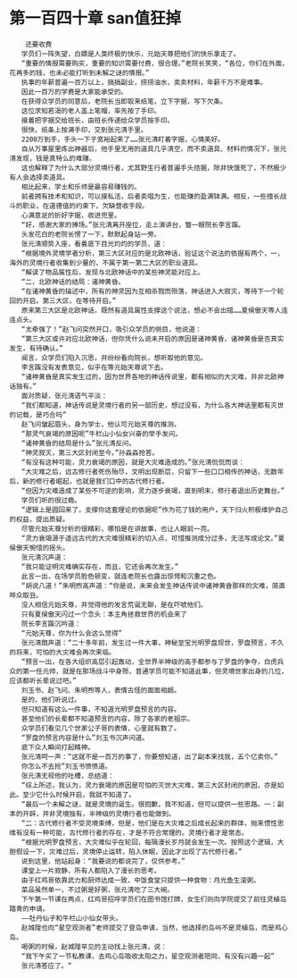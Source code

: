 # 第一百四十章 san值狂掉
        还要收费
       学员们一阵失望，白嫖是人类终极的快乐，元始天尊把他们的快乐拿走了。
       “重要的情报需要购买，重要的知识需要付费，很合理。”老院长笑笑，“各位，你们在外面，花再多的钱，也未必能打听到未解之谜的情报。”
       执事的年薪普遍一百万以上，搞搞副业，捞捞油水，卖卖材料，年薪千万不是难事。
       因此一百万的学费是大家能承受的。
       在获得众学员的同意后，老院长当即取来纸笔，立下字据，写下欠条。
       这位求知若渴的老人盖上笔帽，率先按了手印。
       接着把字据交给班长，由班长传递给众学员按手印。
       很快，纸条上按满手印，交到张元清手里。
       2200万到手，手头一下子宽裕起来了……张元清盯着字据，心情美好。
       自从万事屋里炼出神器后，他手里无用的道具几乎清空，而不卖道具、材料的情况下，张元清发现，钱是真特么的难赚。
       这也解释了为什么大部分灵境行者，尤其野生行者普遍手头拮据，除非快饿死了，不然极少有人会选择卖道具。
       相比起来，学士和乐师是最容易赚钱的。
       前者拥有技术和知识，可以接私活，后者卖唱为生，也能赚的盈满钵满。相反，一些擅长战斗的职业，在道德值的约束下，欠缺营收手段。
       心满意足的折好字据，收进兜里。
       “好，感谢大家的捧场。”张元清离开座位，走上演讲台，瞥一眼院长李言蹊。
       头发花白的老院长愣了一下，默默起身站一旁。
       张元清顺势入座，看着底下目光灼灼的学员，道：
       “根据境外灵境学者分析，第三大区对应的是北欧神话，验证这个说法的依据有两个，一，海外的灵境行者收集到少量的，不属于第一第二大区的职业道具。
       “解读了物品属性后，发现与北欧神话中的某些神灵能对应上。
       “二，北欧神话的结局：诸神黄昏。
       “在诸神黄昏的描述中，所有的神灵因为互相杀戮而殒落，神话进入大寂灭，等待下一个轮回的开启。第三大区，在等待开启。”
       原来第三大区是北欧神话，既然有道具属性支撑这个说法，想必不会出错……夏侯傲天等人连连点头。
       “太牵强了！”赵飞问突然开口，吸引众学员的侧目，他说道：
       “第三大区或许对应北欧神话，但你凭什么说未开启的原因是诸神黄昏，诸神黄昏是否真实发生，有待确认。”
       闻言，众学员们陷入沉思，并纷纷看向院长，想听取他的意见。
       李言蹊没有发表意见，似乎在等元始天尊说下去。
       “诸神黄昏是真实发生过的，因为世界各地的神话传说里，都有相似的大灾难，并非北欧神话独有。”
       面对质疑，张元清语气平淡：
       “我们都知道，神话传说是灵境行者的另一部历史，想过没有，为什么各大神话里都有灭世的记载，是巧合吗”
       赵飞问皱起眉头，身为学士，他认可元始天尊的推测。
       “那灵气衰竭的原因呢”牛栏山小仙女兴奋的举手发问。
       “诸神黄昏的结局是什么”张元清反问。
       “神灵寂灭，第三大区封闭至今。”孙淼淼抢答。
       “有没有这种可能，灵力衰竭的原因，就是大灾难造成的。”张元清侃侃而谈：
       “大灾难之后，远古修行者死伤殆尽，文明出现断层，只留下一些口口相传的神话，无数年后，新的修行者崛起，也就是我们口中的古代修行者。
       “但因为灾难造成了某些不可逆的影响，灵力逐步衰竭，直到明末，修行者退出历史舞台。”
       学员们听的很过瘾。
       “逻辑上是圆回来了，支撑你这套理论的依据呢”作为花了钱的用户，天下归火积极维护自己的权益，提出质疑。
       尽管元始天尊分析的很精彩，哪怕是在讲故事，也让人眼前一亮。
       “灵力衰竭源于遥远古代的大灾难很精彩的切入点，可惜推测成分过多，无法写成论文。”夏侯傲天惋惜的摇头。
       张元清沉声道：
       “我只能证明灾难确实存在，而且，它还会再次发生。”
       此言一出，在场学员脸色顿变，就连老院长也露出惊愕和沉重之色。
       “胡说八道！”朱明煦高声道：“你是说，未来会发生神话传说中诸神黄昏那样的灾难，简直哗众取丑。
       没人相信元始天尊，并觉得他的发言荒诞无聊，是在吓唬他们。
       只有夏侯傲天闪过一个念头：本主角拯救世界的机会来了
       院长李言蹊沉吟道：
       “元始天尊，你为什么会这么觉得”
       张元清朗声道：“二十多年前，发生过一件大事，神秘至宝光明罗盘现世，罗盘预言，不久的将来，可怕的大灾难会再次来临。
       “预言一出，在各大组织高层引起轰动，全世界半神级的高手都参与了罗盘的争夺，白虎兵众的第一任元帅，就是在那场战斗中身殒，普通学员可能不知道此事，但灵境世家出身的几位，应该都听长辈说过吧。”
       刘玉书、赵飞问、朱明煦等人，表情古怪的面面相觑。
       是的，他们听说过。
       但只知道有这么一件事，不知道光明罗盘预言的内容。
       甚至他们的长辈都不知道预言的内容，除了各家的老祖宗。
       众学员们看见几个世家公子哥的表情，心里就有数了。
       “罗盘的预言内容是什么”刘玉书沉声问道。
       底下众人瞬间打起精神。
       张元清呵一声：“这就不是一百万的事了，你要想知道，出了副本来找我，五个亿卖你。”
       你怎么不去抢”刘玉书愤愤道。
       张元清无视他的吐槽，总结道：
       “综上所述，我认为，灵力衰竭的原因是可怕的灭世大灾难，第三大区封闭的原因，亦是如此。至少它什么时候开启，我就不知道了。
       “最后一个未解之谜，就是灵境的诞生。很抱歉，我不知道，但可以提供一些思路。一：副本的开辟，并非灵境独有，半神级的灵境行者也能做到。
       “二：古代修行者不受灵境束缚，但是，他们是在大灾难之后成长起来的群体，抛来惯性思维有没有一种可能，古代修行者的存在，才是不符合常理的。灵境行者才是常态。
       “根据光明罗盘预言，大灾难似乎在轮回，每隔漫长岁月就会发生一次。按照这个逻辑，大胆假设一下，灾难过后，灵境停止运转，陷入休眠，因此才出现了古代修行者。”
       说到这里，他站起身：“我要说的都说完了，仅供参考。”
       课堂上一片寂静，所有人都陷入了漫长的思考。
       由于红鸡哥依靠武力和厨师达成一致，中饭食堂只提供一种食物：月光鱼生滚粥。
       菜品虽然单一，不过粥是好粥，张元清吃了三大碗。
       下午第一节课在两点，红鸡哥招呼学员们在图书馆打牌，女生们则向学院提交了前往灵植岛踏青的申请。
       ――牡丹仙子和牛栏山小仙女带头。
       赵城隍也向“星空观测者”老师提交了登岛申请，当然，他选择的岛屿不是灵植岛，而是鸡心岛。
       喝粥的时候，赵城隍罕见的主动找上张元清，说：
       “我下午买了一节私教课，去鸡心岛吸收太阳之力，星空观测者陪同，有没有兴趣一起”
       张元清答应了。“